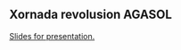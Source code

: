 ## Xornada revolusion AGASOL

[Slides for presentation.](https://icarto.github.io/xornada-revolusion-agasol)
